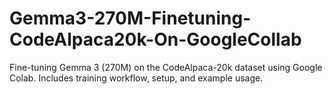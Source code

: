 # Gemma3-270M-Finetuning-CodeAlpaca20k-On-GoogleCollab
Fine-tuning Gemma 3 (270M) on the CodeAlpaca-20k dataset using Google Colab. Includes training workflow, setup, and example usage.
